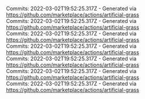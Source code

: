 Commits: 2022-03-02T19:52:25.317Z - Generated via https://github.com/marketplace/actions/artificial-grass
<br>
Commits: 2022-03-02T19:52:25.317Z - Generated via https://github.com/marketplace/actions/artificial-grass
<br>
Commits: 2022-03-02T19:52:25.317Z - Generated via https://github.com/marketplace/actions/artificial-grass
<br>
Commits: 2022-03-02T19:52:25.317Z - Generated via https://github.com/marketplace/actions/artificial-grass
<br>
Commits: 2022-03-02T19:52:25.317Z - Generated via https://github.com/marketplace/actions/artificial-grass
<br>
Commits: 2022-03-02T19:52:25.317Z - Generated via https://github.com/marketplace/actions/artificial-grass
<br>
Commits: 2022-03-02T19:52:25.317Z - Generated via https://github.com/marketplace/actions/artificial-grass
<br>
